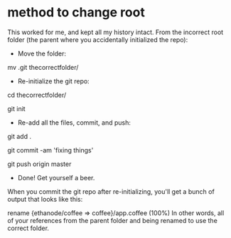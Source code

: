 # method to change root
This worked for me, and kept all my history intact. From the incorrect root folder (the parent where you accidentally initialized the repo):

- Move the folder:

mv .git thecorrectfolder/

- Re-initialize the git repo:

cd thecorrectfolder/

git init

- Re-add all the files, commit, and push:

git add .

git commit -am 'fixing things'

git push origin master

- Done! Get yourself a beer.

When you commit the git repo after re-initializing, you'll get a bunch of output that looks like this:

rename {ethanode/coffee => coffee}/app.coffee (100%)
In other words, all of your references from the parent folder and being renamed to use the correct folder.
